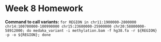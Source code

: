 # Week 8 Homework


**Command to call variants:**
``` for REGION in chr11:1900000-2800000 chr14:100700000-100990000 chr15:23600000-25900000 chr20:58800000-58912000; do medaka_variant -i methylation.bam -f hg38.fa -r ${REGION} -p -o ${REGION}; done ```

